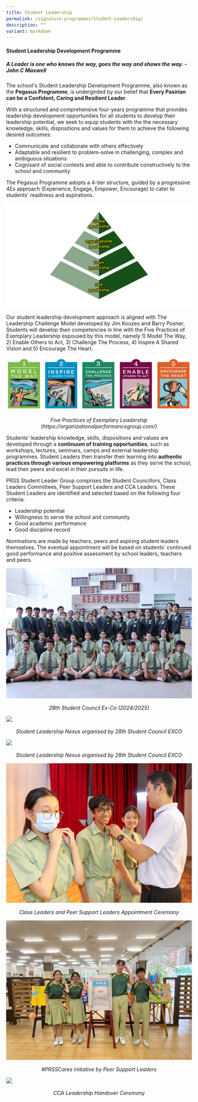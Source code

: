 ```yaml
---
title: Student Leadership
permalink: /signature-programmes/Student-Leadership/
description: ""
variant: markdown
---
```

#### **Student Leadership Development Programme**  

##### A Leader is one who knows the way, goes the way and shows the way.  - John C Maxwell 

The school's Student Leadership Development Programme, also known as the **Pegasus Programme**, is undergirded by our belief that **Every Pasirian can be a Confident, Caring and Resilient Leader**. 

With a structured and comprehensive four-years programme that provides leadership development opportunities for all students to develop their leadership potential, we seek to equip students with the the necessary knowledge, skills, dispositions and values for them to achieve the following desired outcomes: 
* Communicate and collaborate with others effectively
* Adaptable and resilient to problem-solve in challenging, complex and ambiguous situations
* Cognisant of social contexts and able to contribute constructively to the school and community 

The Pegasus Programme adopts a 4-tier structure, guided by a progressive 4Es approach (Experience, Engage, Empower, Encourage) to cater to students’ readiness and aspirations.

![](/images/Signature%20Programmes/Student%20Leadership/1__NEW__Student_Leadership_Development_Tier_png.png)

Our student leadership development approach is aligned with The Leadership Challenge Model developed by Jim Kouzes and Barry Posner. Students will develop their competencies in line with the Five Practices of Exemplary Leadership espoused by this model, namely 1) Model The Way, 2) Enable Others to Act, 3) Challenge The Process, 4) Inspire A Shared Vision and 5) Encourage The Heart.

![](/images/Signature%20Programmes/Student%20Leadership/2_Leadership_Challenge_Model.png)
<p align="center"><i>Five Practices of Exemplary Leadership (https://organizationalperformancegroup.com/)</i></p>

Students’ leadership knowledge, skills, dispositions and values are developed through a <b>continuum of training opportunities</b>, such as workshops, lectures, seminars, camps and external leadership programmes. Student Leaders then transfer their learning into <b>authentic practices through various empowering platforms</b> as they serve the school, lead their peers and excel in their pursuits in life. 

PRSS Student Leader Group comprises the Student Councillors, Class Leaders Committees, Peer Support Leaders and CCA Leaders. These Student Leaders are identified and selected based on the following four criteria: 

* Leadership potential
* Willingness to serve the school and community
* Good academic performance
* Good discipline record 

Nominations are made by teachers, peers and aspiring student leaders themselves. The eventual appointment will be based on students’ continued good performance and positive assessment by school leaders, teachers and peers.

![](/images/Signature%20Programmes/Student%20Leadership/3__NEW__Student_Council.jpg)
<center><i>28th Student Council Ex-Co (2024/2025)</i></center>

![](/images/Signature%20Programmes/Student%20Leadership/4a__NEW__Student_Leadership_Nexus_1.jpg)<center><i>Student Leadership Nexus organised by 28th Student Council EXCO</i></center>
	
![](/images/Signature%20Programmes/Student%20Leadership/4b__NEW__Student_Leadership_Nexus_2JPG.jpg)<center><i>Student Leadership Nexus organised by 28th Student Council EXCO</i></center>
	
![](/images/Signature%20Programmes/Student%20Leadership/5_Class_Leaders_and_Peer_Support_Leaders_Appointment_Ceremony__resize_.jpg)<center><i>Class Leaders and Peer Support Leaders Appointment Ceremony</i></center>

![](/images/Signature%20Programmes/Student%20Leadership/6__NEW__PRSSCares_Movement.jpg)<center><i>#PRSSCares initiative by Peer Support Leaders</i></center>

![](/images/Signature%20Programmes/Student%20Leadership/7__NEW__CCA_Leadership_Handover_Ceremony.jpg)<center><i>CCA Leadership Handover Ceremony</i></center>
